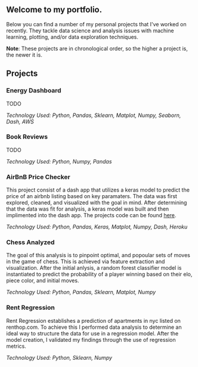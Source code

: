 ## Welcome to my portfolio.
Below you can find a number of my personal projects that I've worked on recently. They tackle data science and analysis issues with machine learning, plotting, and/or data exploration techniques.

**Note**: These projects are in chronological order, so the higher a project is, the newer it is.

## Projects

### Energy Dashboard

TODO

_Technology Used: Python, Pandas, Sklearn, Matplot, Numpy, Seaborn, Dash, AWS_

### Book Reviews

TODO

_Technology Used: Python, Numpy, Pandas_

### AirBnB Price Checker

This project consist of a dash app that utilizes a keras model to predict the price of an airbnb listing based on key paramaters. The data was first explored, cleaned, and visualized with the goal in mind. After determining that the data was fit for analysis, a keras model was built and then implimented into the dash app. The projects code can be found [here](https://github.com/tt-dsft-45-AirBnb).

_Technology Used: Python, Pandas, Keras, Matplot, Numpy, Dash, Heroku_

### Chess Analyzed

The goal of this analysis is to pinpoint optimal, and popoular sets of moves in the game of chess. This is achieved via feature extraction and visualization. After the initial anlysis, a random forest classifier model is instantiated to predict the probability of a player winning based on their elo, piece color, and initial moves. 

_Technology Used: Python, Pandas, Sklearn, Matplot, Numpy_

### Rent Regression

Rent Regression establishes a prediction of apartments in nyc listed on renthop.com. To achieve this I performed data analysis to determine an ideal way to structure the data for use in a regression model. After the model creation, I validated my findings through the use of regression metrics.

_Technology Used: Python, Sklearn, Numpy_

